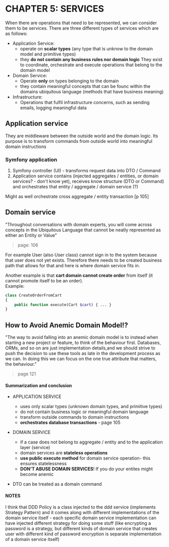 # CHAPTER 5: SERVICES
When there are operations that need to be represented, we can consider them to be services. There are three
different types of services which are as follows:
- Application Service:
    - operate on **scalar types** (any type that is unknow to the domain model and primitive types)
    - they **do not contain any business rules nor domain logic** They exist to coordinate, orchestrate and
    execute operations that belong to the domain model
- Domain Service:
    - Operate **only** on types belonging to the domain
    - they contain meaningful concepts that can be founc within the domains ubiquitous language (methods
    that have business meaning)
- Infrastructure:
    - Operations that fulfil infrastructure concerns, such as sending emails, logging meaningful data

## Application service
They are middleware between the outside world and the domain logic. Its purpose is to transform commands from
outside world into meaningful domain instructions

### Symfony application
1. Symfony controller (UI) - transforms request data into DTO / Command
2. Application service contains (injected aggregates / entities, or domain services? - don't know yet),
receives know structure (DTO or Command) and orchestrates that entity / aggregate / domain service (?)

Might as well orchestrate cross aggregate / entity transaction [p 105]

## Domain service
"Throughout conversations with domain experts, you will come across concepts in the Ubiquitous Language that cannot
be neatly represented as either an Entity or Value"
> page: 106

For example User (also User class) cannot sign in to the system because that user does not yet exists.
Therefore there needs to be created business path that allows for that and here is where domain service fits in.

Another example is that **cart domain cannot create order** from itself (it cannot promote itself to be an order).<br>
Example:
```php
class CreateOrderFromCart
{
    public function execute(Cart $cart) { ... }
}
```

## How to Avoid Anemic Domain Model!?
"The way to avoid falling into an anemic domain model is to instead when starting a new project or feature, to think
of the behaviour first. Databases, ORMs, and so on are just implementation details,and we should strive to push
the decision to use these tools as late in the development process as we can. In doing this we can focus on the
one true attribute that matters, the behaviour."
> page 121

#### Summarization and conclusion
- APPLICATION SERVICE
    - uses only scalar types (unknown domain types, and primitive types)
    - do not contain business logic or meaningful domain language
    - transform outside commands to domain instructions
    - **orchestrates database transactions** - page 105
- DOMAIN SERVICE
    - if a case does not belong to aggregate / entity and to the application layer (service)
    - domain services are **stateless operations**
    - **use public execute method** for domain service operation- this ensures statelessness
    - **DON'T ABUSE DOMAIN SERVICES**! If you do your entites might become anemic

- DTO can be treated as a domain command

#### NOTES
I think that DDD Policy is a class injected to the ddd service (implements Strategy Pattern) and it comes along
with different implementations of the domain service itself - each specific domain service implementation can
have injected different strategy for doing some stuff (like encrypting a password is a strategy, but different kinds
of domain service that creates user with different kind of password encryption is separate implementation of a 
domain service itself)
